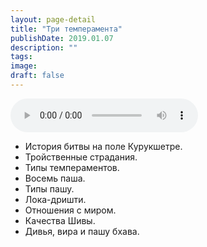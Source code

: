 ```yaml
---
layout: page-detail
title: "Три темперамента"
publishDate: 2019.01.07
description: ""
tags:
image:
draft: false
---
```


<audio title="2019.01.07 - Три темперамента.mp3" src="/upload/iblock/eeb/eebc3c7ba2dbac9020156e2806835a83.mp3" controls=""></audio>

* История битвы на поле Курукшетре.
* Тройственные страдания.
* Типы темпераментов.
* Восемь паша.
* Типы пашу.
* Лока-дришти.
* Отношения с миром.
* Качества Шивы.
* Дивья, вира и пашу бхава.

  
